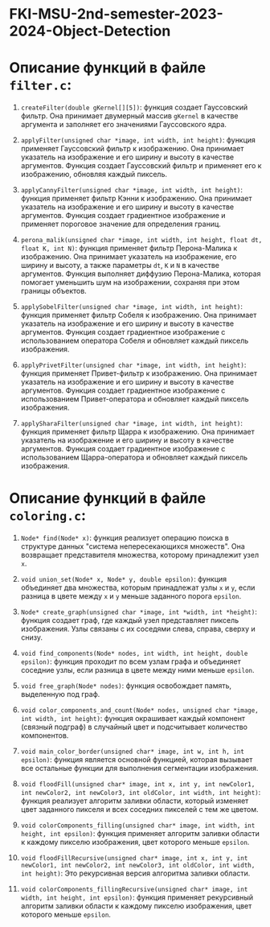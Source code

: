 # FKI-MSU-2nd-semester-2023-2024-Object-Detection

# Описание функций в файле `filter.c`:

1. ``createFilter(double gKernel[][5])``: функция создает Гауссовский фильтр. Она принимает двумерный массив `gKernel` в качестве аргумента и заполняет его значениями Гауссовского ядра.

2. ``applyFilter(unsigned char *image, int width, int height)``: функция применяет Гауссовский фильтр к изображению. Она принимает указатель на изображение и его ширину и высоту в качестве аргументов. Функция создает Гауссовский фильтр и применяет его к изображению, обновляя каждый пиксель.

3. ``applyCannyFilter(unsigned char *image, int width, int height)``: функция применяет фильтр Кэнни к изображению. Она принимает указатель на изображение и его ширину и высоту в качестве аргументов. Функция создает градиентное изображение и применяет пороговое значение для определения границ.

4. ``perona_malik(unsigned char *image, int width, int height, float dt, float K, int N)``: функция применяет фильтр Перона-Малика к изображению. Она принимает указатель на изображение, его ширину и высоту, а также параметры `dt`, `K` и `N` в качестве аргументов. Функция выполняет диффузию Перона-Малика, которая помогает уменьшить шум на изображении, сохраняя при этом границы объектов.

5. ``applySobelFilter(unsigned char *image, int width, int height)``: функция применяет фильтр Собеля к изображению. Она принимает указатель на изображение и его ширину и высоту в качестве аргументов. Функция создает градиентное изображение с использованием оператора Собеля и обновляет каждый пиксель изображения.

6. ``applyPrivetFilter(unsigned char *image, int width, int height)``: функция применяет Привет-фильтр к изображению. Она принимает указатель на изображение и его ширину и высоту в качестве аргументов. Функция создает градиентное изображение с использованием Привет-оператора и обновляет каждый пиксель изображения.

7. ``applySharaFilter(unsigned char *image, int width, int height)``: функция применяет фильтр Щарра к изображению. Она принимает указатель на изображение и его ширину и высоту в качестве аргументов. Функция создает градиентное изображение с использованием Щарра-оператора и обновляет каждый пиксель изображения.


# Описание функций в файле `coloring.c`:

1. ``Node* find(Node* x)``: функция реализует операцию поиска в структуре данных "система непересекающихся множеств". Она возвращает представителя множества, которому принадлежит узел `x`.

2. ``void union_set(Node* x, Node* y, double epsilon)``: функция объединяет два множества, которым принадлежат узлы `x` и `y`, если разница в цвете между `x` и `y` меньше заданного порога `epsilon`.

3. ``Node* create_graph(unsigned char *image, int *width, int *height)``: функция создает граф, где каждый узел представляет пиксель изображения. Узлы связаны с их соседями слева, справа, сверху и снизу.

4. ``void find_components(Node* nodes, int width, int height, double epsilon)``: функция проходит по всем узлам графа и объединяет соседние узлы, если разница в цвете между ними меньше `epsilon`.

5. ``void free_graph(Node* nodes)``: функция освобождает память, выделенную под граф.

6. ``void color_components_and_count(Node* nodes, unsigned char *image, int width, int height)``: функция окрашивает каждый компонент (связный подграф) в случайный цвет и подсчитывает количество компонентов.

7. ``void main_color_border(unsigned char* image, int w, int h, int epsilon)``: функция является основной функцией, которая вызывает все остальные функции для выполнения сегментации изображения.

8. ``void floodFill(unsigned char* image, int x, int y, int newColor1, int newColor2, int newColor3, int oldColor, int width, int height)``: функция реализует алгоритм заливки области, который изменяет цвет заданного пикселя и всех соседних пикселей с тем же цветом.

9. ``void colorComponents_filling(unsigned char* image, int width, int height, int epsilon)``: функция применяет алгоритм заливки области к каждому пикселю изображения, цвет которого меньше `epsilon`.

10. ``void floodFillRecursive(unsigned char* image, int x, int y, int newColor1, int newColor2, int newColor3, int oldColor, int width, int height)``: Это рекурсивная версия алгоритма заливки области.

11. ``void colorComponents_fillingRecursive(unsigned char* image, int width, int height, int epsilon)``: функция применяет рекурсивный алгоритм заливки области к каждому пикселю изображения, цвет которого меньше `epsilon`.  
